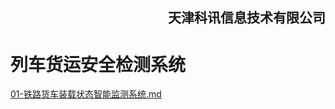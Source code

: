 <div align="right">
<H2>天津科讯信息技术有限公司</H2>
</div>

# 列车货运安全检测系统

[01-铁路货车装载状态智能监测系统.md](./01-铁路货车装载状态智能监测系统.md)